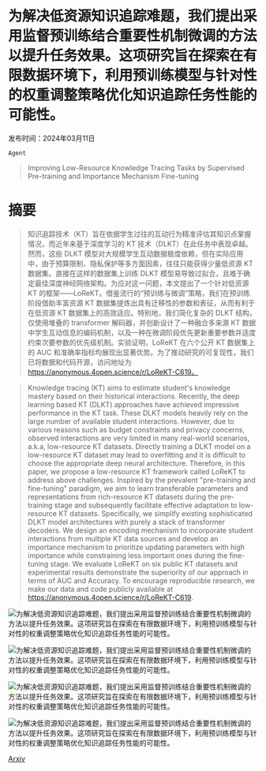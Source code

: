 # 为解决低资源知识追踪难题，我们提出采用监督预训练结合重要性机制微调的方法以提升任务效果。这项研究旨在探索在有限数据环境下，利用预训练模型与针对性的权重调整策略优化知识追踪任务性能的可能性。

发布时间：2024年03月11日

`Agent`

> Improving Low-Resource Knowledge Tracing Tasks by Supervised Pre-training and Importance Mechanism Fine-tuning

# 摘要

> 知识追踪技术（KT）旨在依据学生过往的互动行为精准评估其知识点掌握情况，而近年来基于深度学习的 KT 技术（DLKT）在此任务中表现卓越。然而，这些 DLKT 模型对大规模学生互动数据极度依赖，但在实际应用中，由于预算限制、隐私保护等多方面因素，往往只能获得少量低资源 KT 数据集。直接在这样的数据集上训练 DLKT 模型易导致过拟合，且难于确定最佳深度神经网络架构。为应对这一问题，本文提出了一个针对低资源 KT 的框架——LoReKT。借鉴流行的“预训练与微调”策略，我们在预训练阶段借助丰富资源 KT 数据集提炼出具有迁移性的参数和表征，从而有利于在低资源 KT 数据集上的高效适应。特别地，我们简化复杂的 DLKT 结构，仅使用堆叠的 transformer 解码器，并创新设计了一种融合多来源 KT 数据中学生互动信息的编码机制，以及一种在微调阶段优先更新重要参数并适度约束次要参数的优先级机制。实验证明，LoReKT 在六个公开 KT 数据集上的 AUC 和准确率指标均展现出显著优势。为了推动研究的可复现性，我们已将数据和代码开源，访问地址为 https://anonymous.4open.science/r/LoReKT-C619。

> Knowledge tracing (KT) aims to estimate student's knowledge mastery based on their historical interactions. Recently, the deep learning based KT (DLKT) approaches have achieved impressive performance in the KT task. These DLKT models heavily rely on the large number of available student interactions. However, due to various reasons such as budget constraints and privacy concerns, observed interactions are very limited in many real-world scenarios, a.k.a, low-resource KT datasets. Directly training a DLKT model on a low-resource KT dataset may lead to overfitting and it is difficult to choose the appropriate deep neural architecture. Therefore, in this paper, we propose a low-resource KT framework called LoReKT to address above challenges. Inspired by the prevalent "pre-training and fine-tuning" paradigm, we aim to learn transferable parameters and representations from rich-resource KT datasets during the pre-training stage and subsequently facilitate effective adaptation to low-resource KT datasets. Specifically, we simplify existing sophisticated DLKT model architectures with purely a stack of transformer decoders. We design an encoding mechanism to incorporate student interactions from multiple KT data sources and develop an importance mechanism to prioritize updating parameters with high importance while constraining less important ones during the fine-tuning stage. We evaluate LoReKT on six public KT datasets and experimental results demonstrate the superiority of our approach in terms of AUC and Accuracy. To encourage reproducible research, we make our data and code publicly available at https://anonymous.4open.science/r/LoReKT-C619.

![为解决低资源知识追踪难题，我们提出采用监督预训练结合重要性机制微调的方法以提升任务效果。这项研究旨在探索在有限数据环境下，利用预训练模型与针对性的权重调整策略优化知识追踪任务性能的可能性。](../../../paper_images/2403.06725/x1.png)

![为解决低资源知识追踪难题，我们提出采用监督预训练结合重要性机制微调的方法以提升任务效果。这项研究旨在探索在有限数据环境下，利用预训练模型与针对性的权重调整策略优化知识追踪任务性能的可能性。](../../../paper_images/2403.06725/x2.png)

![为解决低资源知识追踪难题，我们提出采用监督预训练结合重要性机制微调的方法以提升任务效果。这项研究旨在探索在有限数据环境下，利用预训练模型与针对性的权重调整策略优化知识追踪任务性能的可能性。](../../../paper_images/2403.06725/x3.png)

![为解决低资源知识追踪难题，我们提出采用监督预训练结合重要性机制微调的方法以提升任务效果。这项研究旨在探索在有限数据环境下，利用预训练模型与针对性的权重调整策略优化知识追踪任务性能的可能性。](../../../paper_images/2403.06725/x4.png)

[Arxiv](https://arxiv.org/abs/2403.06725)